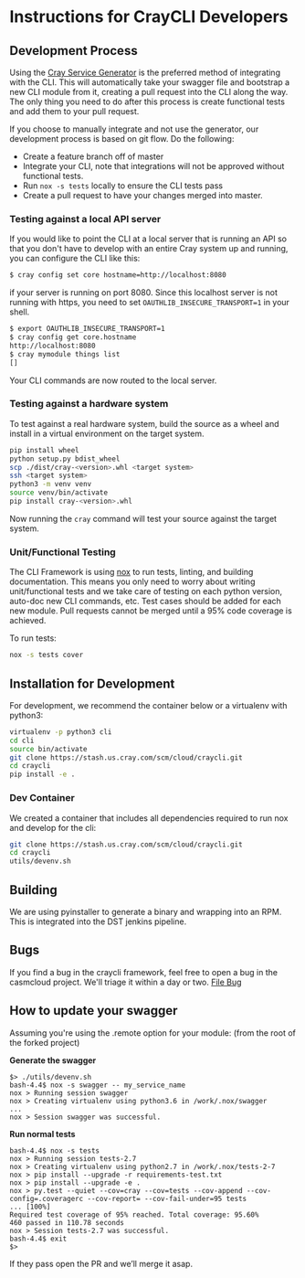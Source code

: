 # Instructions for CrayCLI Developers

## Development Process

Using the [Cray Service Generator](https://stash.us.cray.com/projects/CLOUD/repos/cray-generators/browse)
is the preferred method of integrating with the CLI. This will automatically
take your swagger file and bootstrap a new CLI module from it, creating a pull
request into the CLI along the way. The only thing you need to do after this
process is create functional tests and add them to your pull request.

If you choose to manually integrate and not use the generator, our development
process is based on git flow. Do the following:

- Create a feature branch off of master
- Integrate your CLI, note that integrations will not be approved without functional tests.
- Run `nox -s tests` locally to ensure the CLI tests pass
- Create a pull request to have your changes merged into master.

### Testing against a local API server

If you would like to point the CLI at a local server that is running an API so
that you don't have to develop with an entire Cray system up and running, you
can configure the CLI like this:

```bash
$ cray config set core hostname=http://localhost:8080

```

if your server is running on port 8080. Since this localhost server is not
running with https, you need to set `OAUTHLIB_INSECURE_TRANSPORT=1` in your
shell.

```bash
$ export OAUTHLIB_INSECURE_TRANSPORT=1
$ cray config get core.hostname
http://localhost:8080
$ cray mymodule things list
[]
```

Your CLI commands are now routed to the local server.

### Testing against a hardware system

To test against a real hardware system, build the source as a wheel and install
in a virtual environment on the target system.

```bash
pip install wheel
python setup.py bdist_wheel
scp ./dist/cray-<version>.whl <target system>
ssh <target system>
python3 -m venv venv
source venv/bin/activate
pip install cray-<version>.whl
```

Now running the `cray` command will test your source against the target system.

### Unit/Functional Testing

The CLI Framework is using [nox](https://nox.thea.codes/en/stable/) to run
tests, linting, and building documentation. This means you only need to worry
about writing unit/functional tests and we take care of testing on each python
version, auto-doc new CLI commands, etc. Test cases should be added for each new
module. Pull requests cannot be merged until a 95% code coverage is achieved.

To run tests:

```bash
nox -s tests cover
```

## Installation for Development

For development, we recommend the container below or a virtualenv with python3:

```bash
virtualenv -p python3 cli
cd cli
source bin/activate
git clone https://stash.us.cray.com/scm/cloud/craycli.git
cd craycli
pip install -e .
```

### Dev Container

We created a container that includes all dependencies required to run nox and
develop for the cli:

```bash
git clone https://stash.us.cray.com/scm/cloud/craycli.git
cd craycli
utils/devenv.sh
```

## Building

We are using pyinstaller to generate a binary and wrapping into an RPM.
This is integrated into the DST jenkins pipeline.

## Bugs

If you find a bug in the craycli framework, feel free to open a bug in the
casmcloud project.  We'll triage it within a day or two.
[File Bug](https://connect.us.cray.com/jira/CreateIssue!default.jspa?selectedProjectKey=CASMCLOUD&issuetype=1)

## How to update your swagger

Assuming you're using the .remote option for your module: (from the root of the forked project)


__Generate the swagger__

```
$> ./utils/devenv.sh
bash-4.4$ nox -s swagger -- my_service_name
nox > Running session swagger
nox > Creating virtualenv using python3.6 in /work/.nox/swagger
... 
nox > Session swagger was successful.
```

__Run normal tests__

```
bash-4.4$ nox -s tests
nox > Running session tests-2.7
nox > Creating virtualenv using python2.7 in /work/.nox/tests-2-7
nox > pip install --upgrade -r requirements-test.txt
nox > pip install --upgrade -e .
nox > py.test --quiet --cov=cray --cov=tests --cov-append --cov-config=.coveragerc --cov-report= --cov-fail-under=95 tests
... [100%]
Required test coverage of 95% reached. Total coverage: 95.60%
460 passed in 110.78 seconds
nox > Session tests-2.7 was successful.
bash-4.4$ exit
$>
```

If they pass open the PR and we’ll merge it asap.